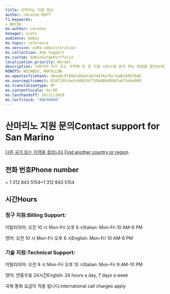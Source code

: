 ```yaml
---
title: 산마리노 지원 정보
author: cmcatee-MSFT
f1.keywords:
- NOCSH
ms.author: cmcatee
manager: scotv
audience: Admin
ms.topic: reference
ms.service: o365-administration
ms.collection: Adm_Support
ms.custom: AdminSurgePortfolio
localization_priority: Normal
description: 사용자의 국가 또는 지역에 대 한 지원 서비스에 문의 하는 방법을 알아보세요.
ROBOTS: NOINDEX, NOFOLLOW
ms.openlocfilehash: d6ea0c0f89d1d9a5cdaf48f6e7bcfad62495f886
ms.sourcegitcommit: 628f195cbe3c00910f7350d8b09997a675dde989
ms.translationtype: MT
ms.contentlocale: ko-KR
ms.lasthandoff: 10/21/2020
ms.locfileid: "48639890"
---
```

# <a name="contact-support-for-san-marino"></a><span data-ttu-id="1ef91-103">산마리노 지원 문의</span><span class="sxs-lookup"><span data-stu-id="1ef91-103">Contact support for San Marino</span></span>

<span data-ttu-id="1ef91-104">[다른 국가 또는 지역을 찾습니다](../contact-support-for-business-products.md).</span><span class="sxs-lookup"><span data-stu-id="1ef91-104">[Find another country or region](../contact-support-for-business-products.md).</span></span>

## <a name="phone-number"></a><span data-ttu-id="1ef91-105">전화 번호</span><span class="sxs-lookup"><span data-stu-id="1ef91-105">Phone number</span></span>
<span data-ttu-id="1ef91-106">+ 1 312 843 5154</span><span class="sxs-lookup"><span data-stu-id="1ef91-106">+1 312 843 5154</span></span>

## <a name="hours"></a><span data-ttu-id="1ef91-107">시간</span><span class="sxs-lookup"><span data-stu-id="1ef91-107">Hours</span></span>
### <a name="billing-support"></a><span data-ttu-id="1ef91-108">청구 지원:</span><span class="sxs-lookup"><span data-stu-id="1ef91-108">Billing Support:</span></span>

<span data-ttu-id="1ef91-109">이탈리아어: 오전 10 시 Mon-Fri 오후 6 시</span><span class="sxs-lookup"><span data-stu-id="1ef91-109">Italian: Mon-Fri 10 AM-6 PM</span></span>

<span data-ttu-id="1ef91-110">영어: 오전 10 시 Mon-Fri 오후 6 시</span><span class="sxs-lookup"><span data-stu-id="1ef91-110">English: Mon-Fri 10 AM-6 PM</span></span>

### <a name="technical-support"></a><span data-ttu-id="1ef91-111">기술 지원:</span><span class="sxs-lookup"><span data-stu-id="1ef91-111">Technical Support:</span></span>

<span data-ttu-id="1ef91-112">이탈리아어: 오전 9 시 Mon-Fri 오후 10 시</span><span class="sxs-lookup"><span data-stu-id="1ef91-112">Italian: Mon-Fri 9 AM-10 PM</span></span>

<span data-ttu-id="1ef91-113">영어: 연중무휴 24시간</span><span class="sxs-lookup"><span data-stu-id="1ef91-113">English: 24 hours a day, 7 days a week</span></span>

<span data-ttu-id="1ef91-114">국제 통화 요금이 적용 됩니다.</span><span class="sxs-lookup"><span data-stu-id="1ef91-114">International call charges apply</span></span>
